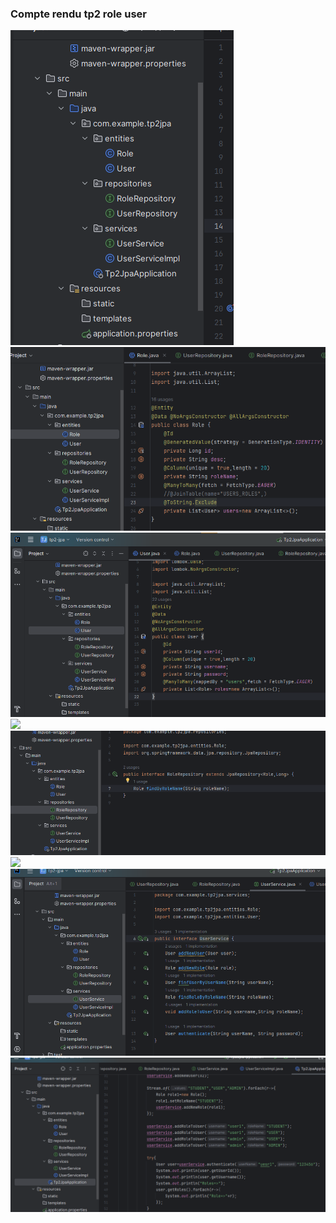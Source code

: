 <h3>Compte rendu tp2 role user</h3>
<img src="capture/menu2.png">
<img src="capture/role.png">
<img src="capture/user.png">
<img src="capture/userrep.png">
<img src="capture/rolerepo.png">
<img src="capture/iserviuser.png">
<img src="capture/userserv.png">
<img src="capture/tp2.png">